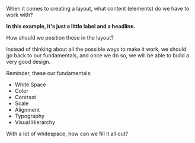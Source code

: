 When it comes to creating a layout, what content (elements) do we have to work with?

__In this example, it's just a little label and a headline.__

How should we position these in the layout?

Instead of thinking about all the possible ways to make it work, we should go back to our fundamentals, and once we do so, we will be able to build a very good design.

Reminder, these our fundamentals:
- White Space
- Color 
- Contrast 
- Scale
- Alignment
- Typography
- Visual Hierarchy

With a lot of whitespace, how can we fill it all out?

